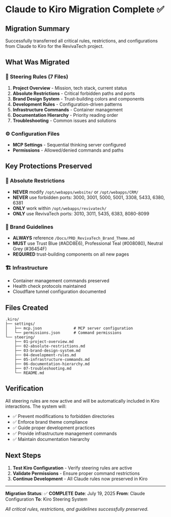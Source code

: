 # Claude to Kiro Migration Complete ✅

## Migration Summary

Successfully transferred all critical rules, restrictions, and configurations from Claude to Kiro for the RevivaTech project.

## What Was Migrated

### 🎯 Steering Rules (7 Files)
1. **Project Overview** - Mission, tech stack, current status
2. **Absolute Restrictions** - Critical forbidden paths and ports
3. **Brand Design System** - Trust-building colors and components
4. **Development Rules** - Configuration-driven patterns
5. **Infrastructure Commands** - Container management
6. **Documentation Hierarchy** - Priority reading order
7. **Troubleshooting** - Common issues and solutions

### ⚙️ Configuration Files
- **MCP Settings** - Sequential thinking server configured
- **Permissions** - Allowed/denied commands and paths

## Key Protections Preserved

### 🚫 Absolute Restrictions
- **NEVER** modify `/opt/webapps/website/` or `/opt/webapps/CRM/`
- **NEVER** use forbidden ports: 3000, 3001, 5000, 5001, 3308, 5433, 6380, 6381
- **ONLY** work within `/opt/webapps/revivatech/`
- **ONLY** use RevivaTech ports: 3010, 3011, 5435, 6383, 8080-8099

### 🎨 Brand Guidelines
- **ALWAYS** reference `/Docs/PRD_RevivaTech_Brand_Theme.md`
- **MUST** use Trust Blue (#ADD8E6), Professional Teal (#008080), Neutral Grey (#36454F)
- **REQUIRED** trust-building components on all new pages

### 🏗️ Infrastructure
- Container management commands preserved
- Health check protocols maintained
- Cloudflare tunnel configuration documented

## Files Created

```
.kiro/
├── settings/
│   ├── mcp.json              # MCP server configuration
│   └── permissions.json      # Command permissions
└── steering/
    ├── 01-project-overview.md
    ├── 02-absolute-restrictions.md
    ├── 03-brand-design-system.md
    ├── 04-development-rules.md
    ├── 05-infrastructure-commands.md
    ├── 06-documentation-hierarchy.md
    ├── 07-troubleshooting.md
    └── README.md
```

## Verification

All steering rules are now active and will be automatically included in Kiro interactions. The system will:

- ✅ Prevent modifications to forbidden directories
- ✅ Enforce brand theme compliance
- ✅ Guide proper development practices
- ✅ Provide infrastructure management commands
- ✅ Maintain documentation hierarchy

## Next Steps

1. **Test Kiro Configuration** - Verify steering rules are active
2. **Validate Permissions** - Ensure proper command restrictions
3. **Continue Development** - All Claude rules now preserved in Kiro

---

**Migration Status**: ✅ **COMPLETE**
**Date**: July 19, 2025
**From**: Claude Configuration
**To**: Kiro Steering System

*All critical rules, restrictions, and guidelines successfully preserved.*